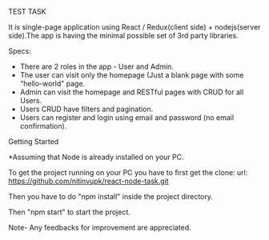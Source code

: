 TEST TASK 

It is single-page application using React / Redux(client side) + nodejs(server side).The app is having the minimal possible set of 3rd party libraries.

Specs:
- There are 2 roles in the app - User and Admin.
- The user can visit only the homepage (Just a blank page with some           “hello-world" page.
- Admin can visit the homepage and RESTful pages with CRUD for all Users.
- Users CRUD have filters and pagination.
- Users can register and login using email and password (no email             confirmation).

Getting Started

*Assuming that Node is already installed on your PC.

To get the project running on your PC you have to first get the clone:
url: https://github.com/nitinvupk/react-node-task.git

Then you have to do "npm install" inside the project directory.

Then "npm start" to start the project.

Note- Any feedbacks for improvement are appreciated.